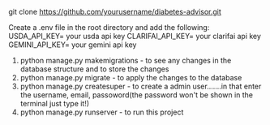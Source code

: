 git clone https://github.com/yourusername/diabetes-advisor.git

Create a .env file in the root directory and add the following:
USDA_API_KEY= your usda api key 
CLARIFAI_API_KEY= your clarifai api key
GEMINI_API_KEY= your gemini api key



1. python manage.py makemigrations - to see any changes in the database structure and to store the changes 
2. python manage.py migrate - to apply the changes to the database
3. python manage.py createsuper  - to create a admin user.......in that enter the username, email, passoword(the password won't be shown in the terminal just type it!)
3. python manage.py runserver - to run this project
